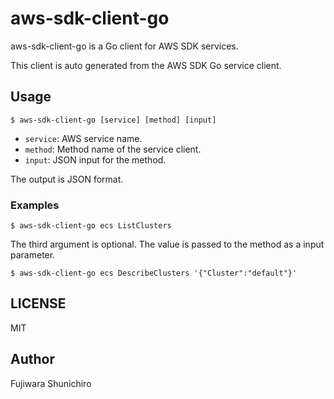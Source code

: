 # aws-sdk-client-go

aws-sdk-client-go is a Go client for AWS SDK services.

This client is auto generated from the AWS SDK Go service client.

## Usage

```console
$ aws-sdk-client-go [service] [method] [input]
```

- `service`: AWS service name.
- `method`: Method name of the service client.
- `input`: JSON input for the method.

The output is JSON format.

### Examples

```console
$ aws-sdk-client-go ecs ListClusters
```

The third argument is optional. The value is passed to the method as a input parameter.

```console
$ aws-sdk-client-go ecs DescribeClusters '{"Cluster":"default"}'
```

## LICENSE

MIT

## Author

Fujiwara Shunichiro
